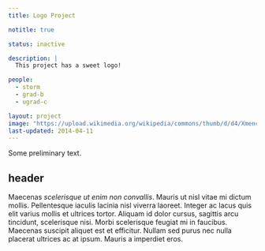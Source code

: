```yaml
---
title: Logo Project

notitle: true

status: inactive

description: |
  This project has a sweet logo!

people:
  - storm
  - grad-b
  - ugrad-c

layout: project
image: "https://upload.wikimedia.org/wikipedia/commons/thumb/d/d4/Xmencomic-logo.svg/2000px-Xmencomic-logo.svg.png"
last-updated: 2014-04-11
---
```


Some preliminary text.

## header

Maecenas _scelerisque ut enim non convallis_. Mauris ut nisl vitae mi dictum
mollis. Pellentesque iaculis lacinia nisl viverra laoreet. Integer ac lacus quis
elit varius mollis et ultrices tortor. Aliquam id dolor cursus, sagittis arcu
tincidunt, scelerisque nisi. Morbi scelerisque feugiat mi in faucibus. Maecenas
suscipit aliquet est et efficitur. Nullam sed purus nec nulla placerat ultrices
ac at ipsum. Mauris a imperdiet eros.
